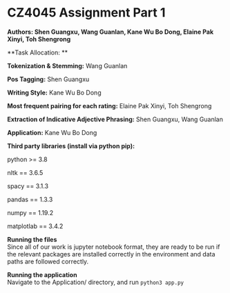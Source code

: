 # CZ4045 Assignment Part 1
**Authors: Shen Guangxu, Wang Guanlan, Kane Wu Bo Dong, Elaine Pak Xinyi, Toh Shengrong**

**Task Allocation: **

**Tokenization & Stemming:** Wang Guanlan

**Pos Tagging:** Shen Guangxu

**Writing Style:** Kane Wu Bo Dong

**Most frequent pairing for each rating:** Elaine Pak Xinyi, Toh Shengrong


**Extraction of Indicative Adjective Phrasing:**  Shen Guangxu, Wang Guanlan

**Application:** Kane Wu Bo Dong

**Third party libraries (install via python pip):**

python >= 3.8

nltk == 3.6.5

spacy == 3.1.3

pandas == 1.3.3

numpy == 1.19.2

matplotlab == 3.4.2


**Running the files**\
Since all of our work is jupyter notebook format, they are ready to be run if the relevant packages are installed correctly in the environment and data paths are followed correctly.

**Running the application**\
Navigate to the Application/ directory, and run
`
python3 app.py
`


